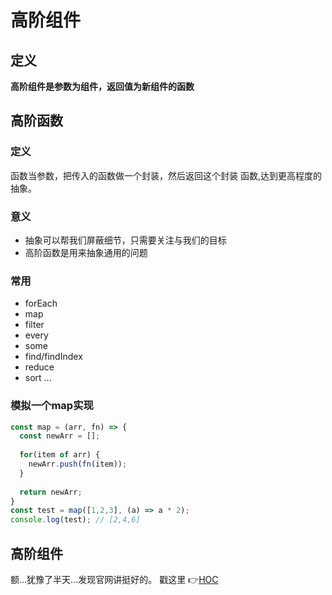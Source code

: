 # 高阶组件

## 定义

**高阶组件是参数为组件，返回值为新组件的函数**

## 高阶函数


### 定义

函数当参数，把传入的函数做一个封装，然后返回这个封装 函数,达到更高程度的抽象。

### 意义

* 抽象可以帮我们屏蔽细节，只需要关注与我们的目标
* 高阶函数是用来抽象通用的问题

### 常用

* forEach
* map
* filter
* every
* some
* find/findIndex
* reduce
* sort ...

### 模拟一个map实现

```js
const map = (arr, fn) => {
  const newArr = [];
  
  for(item of arr) {
    newArr.push(fn(item));
  }
  
  return newArr;
}
const test = map([1,2,3], (a) => a * 2);
console.log(test); // [2,4,6]
```

## 高阶组件

额...犹豫了半天...发现官网讲挺好的。 戳这里 👉[HOC](https://zh-hans.reactjs.org/docs/higher-order-components.html#gatsby-focus-wrapper)
